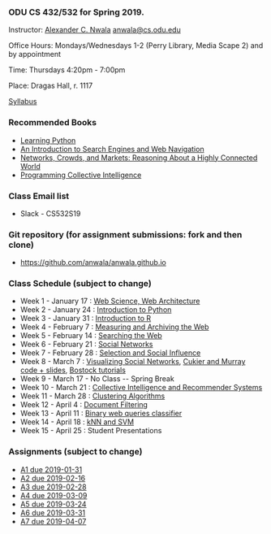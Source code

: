 ### ODU CS 432/532 for Spring 2019.
Instructor: [Alexander C. Nwala](http://www.cs.odu.edu/~anwala/) <anwala@cs.odu.edu> 

Office Hours: Mondays/Wednesdays 1-2 (Perry Library, Media Scape 2) and by appointment

Time: Thursdays 4:20pm - 7:00pm

Place: Dragas Hall, r. 1117

[Syllabus](syllabus.txt)

### Recommended Books
* [Learning Python](http://shop.oreilly.com/product/9780596158071.do)
* [An Introduction to Search Engines and Web Navigation](http://www.wiley.com/WileyCDA/WileyTitle/productCd-047052684X.html)
* [Networks, Crowds, and Markets: Reasoning About a Highly Connected World ](http://www.cs.cornell.edu/home/kleinber/networks-book/)
* [Programming Collective Intelligence](http://shop.oreilly.com/product/9780596529321.do)

### Class Email list
* Slack - CS532S19

### Git repository (for assignment submissions: fork and then clone)
* https://github.com/anwala/anwala.github.io

### Class Schedule (subject to change)
* Week 1 - January 17 : [Web Science, Web Architecture](https://docs.google.com/presentation/d/1iqEp6SZgZ-P0IOUt80Gs1wpxKlO26glFSJipnHMMItY/edit?usp=sharing)
* Week 2 - January 24 : [Introduction to Python](https://drive.google.com/open?id=16b7VpKcdaacDxcVlaLv_eV41xULVimH8)
* Week 3 - January 31 : [Introduction to R](https://drive.google.com/open?id=1bzUL1eS6MVRQXp7XGaUs0P-8xVR1bekm)
* Week 4 - February 7 : [Measuring and Archiving the Web](https://docs.google.com/presentation/d/1WLPlpCS8OtTE_o-rQcoXyeKc-b_US1ZzTFsiwv9sU4A/edit?usp=sharing)
* Week 5 - February 14 : [Searching the Web](https://docs.google.com/presentation/d/1jbci5sgF2FSi7II9gQdRK7ZdaZwNlqnPh3FUPuZq7Q0/edit?usp=sharing)
* Week 6 - February 21 : [Social Networks](https://docs.google.com/presentation/d/1ihf6N8bHgzM5VLAyHkmF_i5JGUBVpCSdsvYpk8XgHwo/edit?usp=sharing)
* Week 7 - February 28 : [Selection and Social Influence](https://docs.google.com/presentation/d/1ZRPM1lEe-E0u6tLljbnweX3ST4_H-oAA03ylBk2UlWk/edit?usp=sharing)
* Week 8 - March 7 : [Visualizing Social Networks](https://docs.google.com/presentation/d/1PA6QpRS0RK_e6xeBOSX0tdU8FWw7gcqNo4CT6DqpfLc/edit?usp=sharing), [Cukier and Murray code + slides](https://github.com/alignedleft/strata-d3-tutorial), [Bostock tutorials](https://github.com/d3/d3/wiki/Tutorials)
* Week 9 - March 17 - No Class -- Spring Break
* Week 10 - March 21 : [Collective Intelligence and Recommender Systems](https://docs.google.com/presentation/d/1rt6O2BIXoWBzYhzs2RzYHhmoeZLkPyTEbE_vhJ1kSPE/edit?usp=sharing)
* Week 11 - March 28 : [Clustering Algorithms](https://docs.google.com/presentation/d/11mxRBRXiwvGQdBDqosDHn5np5tnx10Pdm0L6POtx-_I/edit?usp=sharing)
* Week 12 - April 4 : [Document Filtering](https://docs.google.com/presentation/d/13qM18TpP8a9pMrxR8BEE7AcocbbiZbjN62FWZZROnPc/edit?usp=sharing)
* Week 13 - April 11 : [Binary web queries classifier](https://docs.google.com/presentation/d/1Qg2wAwBOf_oyeIMYBmbYtO8D5-BETGLH3gT2ai7A6Ac/edit?usp=sharing) 
* Week 14 - April 18 : [kNN and SVM](https://docs.google.com/presentation/d/1wHe3X4aVD-_v3SOxefupQgMI6uPTaWo-HOke9CI98_c/edit?usp=sharing) 
* Week 15 - April 25 : Student Presentations

### Assignments (subject to change)
* [A1 due 2019-01-31](./assignments/a1.txt)
* [A2 due 2019-02-16](./assignments/a2.txt)
* [A3 due 2019-02-28](./assignments/a3.txt)
* [A4 due 2019-03-09](./assignments/a4.txt)
* [A5 due 2019-03-24](./assignments/a5.txt)
* [A6 due 2019-03-31](./assignments/a6.txt)
* [A7 due 2019-04-07](./assignments/a7.txt)


